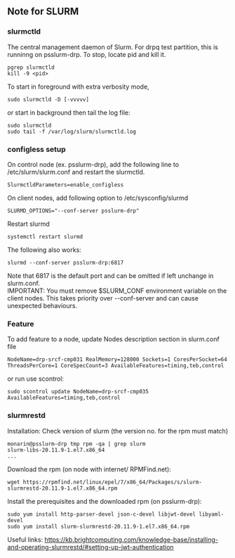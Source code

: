 ## Note for SLURM

### slurmctld 
The central management daemon of Slurm. For drpq test partition, this is runninng on psslurm-drp. 
To stop, locate pid and kill it.
```
pgrep slurmctld
kill -9 <pid>
```
To start in foreground with extra verbosity mode, 
```
sudo slurmctld -D [-vvvvv] 
```
or start in background then tail the log file:
```
sudo slurmctld
sudo tail -f /var/log/slurm/slurmctld.log 
```
### configless setup
On control node (ex. psslurm-drp), add the following line to /etc/slurm/slurm.conf and restart the slurmctld.
```
SlurmctldParameters=enable_configless
```
On client nodes, add following option to /etc/sysconfig/slurmd
```
SLURMD_OPTIONS="--conf-server psslurm-drp"
```
Restart slurmd
```
systemctl restart slurmd
```
The following also works:
```
slurmd --conf-server psslurm-drp:6817
```
Note that 6817 is the default port and can be omitted if left unchange in slurm.conf.  
IMPORTANT: You must remove $SLURM_CONF environment variable on the client nodes. This takes priority over --conf-server and can
cause unexpected behaviours.
### Feature
To add feature to a node, update Nodes description section in slurm.conf file 
```
NodeName=drp-srcf-cmp031 RealMemory=128000 Sockets=1 CoresPerSocket=64 ThreadsPerCore=1 CoreSpecCount=3 AvailableFeatures=timing,teb,control
```
or run use scontrol:
```
sudo scontrol update NodeName=drp-srcf-cmp035 AvailableFeatures=timing,teb,control
```
### slurmrestd
Installation:
Check version of slurm (the version no. for the rpm must match)
```
monarin@psslurm-drp tmp rpm -qa | grep slurm
slurm-libs-20.11.9-1.el7.x86_64
...
```
Download the rpm (on node with internet/ RPMFind.net):
```
wget https://rpmfind.net/linux/epel/7/x86_64/Packages/s/slurm-slurmrestd-20.11.9-1.el7.x86_64.rpm
```
Install the prerequisites and the downloaded rpm (on psslurm-drp):
```
sudo yum install http-parser-devel json-c-devel libjwt-devel libyaml-devel
sudo yum install slurm-slurmrestd-20.11.9-1.el7.x86_64.rpm
```
Useful links:
https://kb.brightcomputing.com/knowledge-base/installing-and-operating-slurmrestd/#setting-up-jwt-authentication




